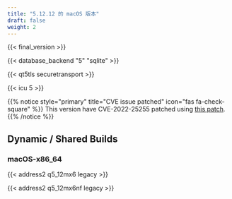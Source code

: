 ```yaml
---
title: "5.12.12 的 macOS 版本"
draft: false
weight: 2
---
```


{{< final_version >}}

{{< database_backend "5" "sqlite" >}}

{{< qt5tls securetransport >}}

{{< icu 5 >}}

{{% notice style="primary" title="CVE issue patched" icon="fas fa-check-square" %}}
This version have CVE-2022-25255 patched using <a href="https://codereview.qt-project.org/c/qt/qtbase/+/396020">this patch</a>.
{{% /notice %}}

## Dynamic / Shared Builds

### macOS-x86_64

{{< address2 q5_12mx6 legacy >}}

{{< address2 q5_12mx6nf legacy >}}
